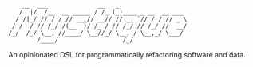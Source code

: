 ````
    __  ___              __   _                   
   /  |/  /__  __ _____ / /_ (_)____ _ __  __ ___ 
  / /|_/ // / / // ___// __// // __ `// / / // _ \
 / /  / // /_/ /(__  )/ /_ / // /_/ // /_/ //  __/
/_/  /_/ \__, //____/ \__//_/ \__, / \__,_/ \___/ 
        /____/                  /_/               
````
An opinionated DSL for programmatically refactoring software and data.



